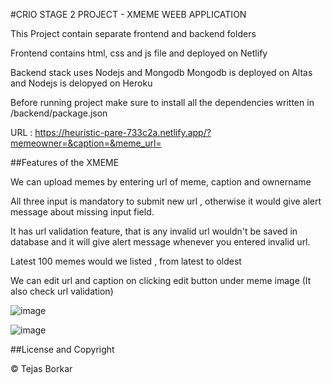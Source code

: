 #CRIO STAGE 2 PROJECT - XMEME WEEB APPLICATION

This Project contain separate frontend and backend folders

Frontend contains html, css and js file and deployed on Netlify

Backend stack uses Nodejs and Mongodb
Mongodb is deployed on Altas and
Nodejs is delopyed on Heroku

Before running project make sure to install all the dependencies written in /backend/package.json

URL : https://heuristic-pare-733c2a.netlify.app/?memeowner=&caption=&meme_url=

##Features of the XMEME

We can upload memes by entering url of meme, caption and ownername

All three input is mandatory to submit new url , otherwise it would give alert message about missing input field.

It has url validation feature, that is any invalid url wouldn't be saved in database and it will give alert message whenever you entered invalid url.

Latest 100 memes would we listed , from latest to oldest

We can edit url and caption on clicking edit button under meme image (It also check url validation)

![image](https://user-images.githubusercontent.com/55979765/127038194-ef016624-4661-4030-af67-c46331ff5d67.png)


![image](https://user-images.githubusercontent.com/55979765/127038295-bc9f7c57-4194-4226-8217-c6656f71c5b1.png)

##License and Copyright

© Tejas Borkar
